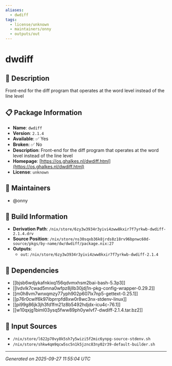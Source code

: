 ```yaml
---
aliases:
  - dwdiff
tags:
  - license/unknown
  - maintainers/onny
  - outputs/out
---
```


# dwdiff

## 📝 Description

Front-end for the diff program that operates at the word level instead of the line level

## 📋 Package Information

- **Name**: `dwdiff`
- **Version**: `2.1.4`
- **Available**: ✅ Yes
- **Broken**: ✅ No
- **Description**: Front-end for the diff program that operates at the word level instead of the line level
- **Homepage**: [https://os.ghalkes.nl/dwdiff.html](https://os.ghalkes.nl/dwdiff.html)
- **License**: `unknown`
## 👥 Maintainers

- @onny


## 🔧 Build Information

- **Derivation Path**: `/nix/store/6zy3w3934r3yivi4zww8kxir7f7yrkwb-dwdiff-2.1.4.drv`
- **Source Position**: `/nix/store/ns30sqxb36k8jrds8z18rv96bpnwc60d-source/pkgs/by-name/dw/dwdiff/package.nix:27`
- **Outputs**:
  - `out`:  `/nix/store/6zy3w3934r3yivi4zww8kxir7f7yrkwb-dwdiff-2.1.4`

## 🔗 Dependencies

- [[bjsb6wdjykafnkixq156qdvmxhsm2bai-bash-5.3p3]]
- [[lvdvlk7cwad5mna0wfpz8jllb30jdj1n-pkg-config-wrapper-0.29.2]]
- [[m0h8vm7wnxqmzy77yph902p607lx7np5-gettext-0.25.1]]
- [[p76r0cwlf6k97ibprrpfd8xw0r8wc3nx-stdenv-linux]]
- [[pi99g86jk3jh3fd1fm21z8b5492hdjdx-icu4c-76.1]]
- [[w10qxjg1biml03ysq5fww89ph0ywlvf7-dwdiff-2.1.4.tar.bz2]]

## 📁 Input Sources

- `/nix/store/l622p70vy8k5sh7y5wizi5f2mic6ynpg-source-stdenv.sh`
- `/nix/store/shkw4qm9qcw5sc5n1k5jznc83ny02r39-default-builder.sh`

---
*Generated on 2025-09-27 11:55:04 UTC*
